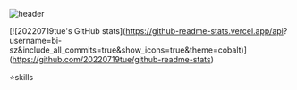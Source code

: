 ![header](https://capsule-render.vercel.app/api?type=rounded=&color=gradient&text=%2020220719tue%20&height=300&fontSize=100&textBg=true&)

[![20220719tue's GitHub stats](https://github-readme-stats.vercel.app/api?
username=bi-sz&include_all_commits=true&show_icons=true&theme=cobalt)]
(https://github.com/20220719tue/github-readme-stats)

⭐skills

<!--
**20220719tue/20220719tue** is a ✨ _special_ ✨ repository because its `README.md` (this file) appears on your GitHub profile.

Here are some ideas to get you started:

- 🔭 I’m currently working on ...
- 🌱 I’m currently learning ...
- 👯 I’m looking to collaborate on ...
- 🤔 I’m looking for help with ...
- 💬 Ask me about ...
- 📫 How to reach me: ...
- 😄 Pronouns: ...
- ⚡ Fun fact: ...
-->
